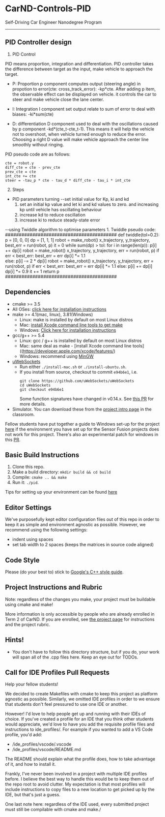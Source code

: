 # CarND-Controls-PID
Self-Driving Car Engineer Nanodegree Program

---
## PID Controller design
1. PID Control

PID means proportion, integration and differentiation. PID controller takes the difference between target as the input, make vehicle to approach the target.

* P: Proportion
    p component computes output (steering angle) in propotion to error(cte: cross_track_error): 
        -kp*cte.
    After adding p item, the observable effect can be displayed on vehicle. it controls the car to steer and 
    make vehicle close the lane center.
    
    
* I: Integration
    I component set output relate to sum of error to deal with biases: 
        -ki*sum(cte)

* D: differentiation
    D component used to deal with the oscillations caused by p component 
        -kd*(cte_t-cte_t-1). 
    This means it will help the vehicle not to overshoot, when vehicle turned enough to reduce the error.         Choosing a right D value will make vehicle approach the center line smoothly without ringing.
    
PID pseudo code are as follows:

    cte = robot.y
    diff_cte = cte - prev_cte
    prev_cte = cte
    int_cte += cte
    steer = -tau_p * cte - tau_d * diff_cte - tau_i * int_cte

2. Steps

* PID parameters turning
--set initial value for Kp, ki and kd 
    1. set an initial kp value and let ki and kd values to zero. and increasing kp until vehicle has oscillating behaviour
    2. increase kd to reduce oscillation
    3. increase ki to reduce steady-state error

--using Twiddle algorithm to optimise parameters
    1. Twiddle pseudo code:
#########################################
    def twiddle(tol=0.2): 
        p = [0, 0, 0]
        dp = [1, 1, 1]
        robot = make_robot()
        x_trajectory, y_trajectory, best_err = run(robot, p)
        it = 0
        while sum(dp) > tol:
        for i in range(len(p)):
            p[i] += dp[i]
            robot = make_robot()
            x_trajectory, y_trajectory, err = run(robot, p)
            if err < best_err:
                best_err = err
                dp[i] *= 1.1	
            else:
                p[i] -= 2 * dp[i]
                robot = make_robot()
                x_trajectory, y_trajectory, err = run(robot, p)
            if err < best_err:
                    best_err = err
                    dp[i] *= 1.1
                else:
                    p[i] += dp[i]
                    dp[i] *= 0.9
        it += 1
        return p
#########################################

## Dependencies

* cmake >= 3.5
 * All OSes: [click here for installation instructions](https://cmake.org/install/)
* make >= 4.1(mac, linux), 3.81(Windows)
  * Linux: make is installed by default on most Linux distros
  * Mac: [install Xcode command line tools to get make](https://developer.apple.com/xcode/features/)
  * Windows: [Click here for installation instructions](http://gnuwin32.sourceforge.net/packages/make.htm)
* gcc/g++ >= 5.4
  * Linux: gcc / g++ is installed by default on most Linux distros
  * Mac: same deal as make - [install Xcode command line tools]((https://developer.apple.com/xcode/features/)
  * Windows: recommend using [MinGW](http://www.mingw.org/)
* [uWebSockets](https://github.com/uWebSockets/uWebSockets)
  * Run either `./install-mac.sh` or `./install-ubuntu.sh`.
  * If you install from source, checkout to commit `e94b6e1`, i.e.
    ```
    git clone https://github.com/uWebSockets/uWebSockets 
    cd uWebSockets
    git checkout e94b6e1
    ```
    Some function signatures have changed in v0.14.x. See [this PR](https://github.com/udacity/CarND-MPC-Project/pull/3) for more details.
* Simulator. You can download these from the [project intro page](https://github.com/udacity/self-driving-car-sim/releases) in the classroom.

Fellow students have put together a guide to Windows set-up for the project [here](https://s3-us-west-1.amazonaws.com/udacity-selfdrivingcar/files/Kidnapped_Vehicle_Windows_Setup.pdf) if the environment you have set up for the Sensor Fusion projects does not work for this project. There's also an experimental patch for windows in this [PR](https://github.com/udacity/CarND-PID-Control-Project/pull/3).

## Basic Build Instructions

1. Clone this repo.
2. Make a build directory: `mkdir build && cd build`
3. Compile: `cmake .. && make`
4. Run it: `./pid`. 

Tips for setting up your environment can be found [here](https://classroom.udacity.com/nanodegrees/nd013/parts/40f38239-66b6-46ec-ae68-03afd8a601c8/modules/0949fca6-b379-42af-a919-ee50aa304e6a/lessons/f758c44c-5e40-4e01-93b5-1a82aa4e044f/concepts/23d376c7-0195-4276-bdf0-e02f1f3c665d)

## Editor Settings

We've purposefully kept editor configuration files out of this repo in order to
keep it as simple and environment agnostic as possible. However, we recommend
using the following settings:

* indent using spaces
* set tab width to 2 spaces (keeps the matrices in source code aligned)

## Code Style

Please (do your best to) stick to [Google's C++ style guide](https://google.github.io/styleguide/cppguide.html).

## Project Instructions and Rubric

Note: regardless of the changes you make, your project must be buildable using
cmake and make!

More information is only accessible by people who are already enrolled in Term 2
of CarND. If you are enrolled, see [the project page](https://classroom.udacity.com/nanodegrees/nd013/parts/40f38239-66b6-46ec-ae68-03afd8a601c8/modules/f1820894-8322-4bb3-81aa-b26b3c6dcbaf/lessons/e8235395-22dd-4b87-88e0-d108c5e5bbf4/concepts/6a4d8d42-6a04-4aa6-b284-1697c0fd6562)
for instructions and the project rubric.

## Hints!

* You don't have to follow this directory structure, but if you do, your work
  will span all of the .cpp files here. Keep an eye out for TODOs.

## Call for IDE Profiles Pull Requests

Help your fellow students!

We decided to create Makefiles with cmake to keep this project as platform
agnostic as possible. Similarly, we omitted IDE profiles in order to we ensure
that students don't feel pressured to use one IDE or another.

However! I'd love to help people get up and running with their IDEs of choice.
If you've created a profile for an IDE that you think other students would
appreciate, we'd love to have you add the requisite profile files and
instructions to ide_profiles/. For example if you wanted to add a VS Code
profile, you'd add:

* /ide_profiles/vscode/.vscode
* /ide_profiles/vscode/README.md

The README should explain what the profile does, how to take advantage of it,
and how to install it.

Frankly, I've never been involved in a project with multiple IDE profiles
before. I believe the best way to handle this would be to keep them out of the
repo root to avoid clutter. My expectation is that most profiles will include
instructions to copy files to a new location to get picked up by the IDE, but
that's just a guess.

One last note here: regardless of the IDE used, every submitted project must
still be compilable with cmake and make./





